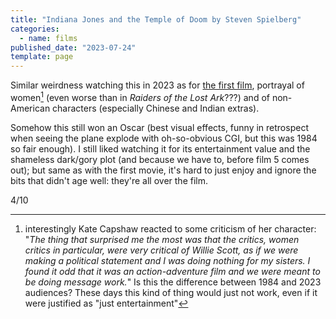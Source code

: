 ```yaml
---
title: "Indiana Jones and the Temple of Doom by Steven Spielberg"
categories:
  - name: films
published_date: "2023-07-24"
template: page
---
```


Similar weirdness watching this in 2023 as for [the first film](/notes/raiders-of-the-lost-ark-by-steven-spielberg/), portrayal of women[^1] (even worse than in _Raiders of the Lost Ark_???) and of non-American characters (especially Chinese and Indian extras).

Somehow this still won an Oscar (best visual effects, funny in retrospect when seeing the plane explode with oh-so-obvious CGI, but this was 1984 so fair enough). I still liked watching it for its entertainment value and the shameless dark/gory plot (and because we have to, before film 5 comes out); but same as with the first movie, it's hard to just enjoy and ignore the bits that didn't age well: they're all over the film.

4/10

[^1]: interestingly Kate Capshaw reacted to some criticism of her character: "_The thing that surprised me the most was that the critics, women critics in particular, were very critical of Willie Scott, as if we were making a political statement and I was doing nothing for my sisters. I found it odd that it was an action-adventure film and we were meant to be doing message work._" Is this the difference between 1984 and 2023 audiences? These days this kind of thing would just not work, even if it were justified as "just entertainment"
